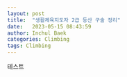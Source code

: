 ```yaml
---
layout: post
title:  "생활체육지도자 2급 등산 구술 정리"
date:   2023-05-15 08:43:59
author: Inchul Baek
categories: Climbing
tags: Climbing
---
```


테스트
